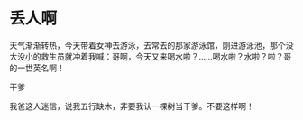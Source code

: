 # 丢人啊

天气渐渐转热，今天带着女神去游泳，去常去的那家游泳馆，刚进游泳池，那个没大没小的救生员就冲着我喊：哥啊，今天又来喝水啦？……喝水啦？水啦？啦？哥的一世英名啊！ 

干爹 

我爸这人迷信，说我五行缺木，非要我认一棵树当干爹。不要这样啊！